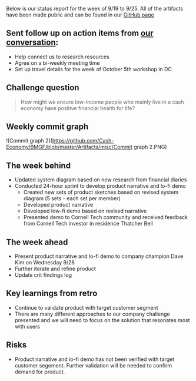 Below is our status report for the week of 9/19 to 9/25. All of the artifacts have been made public and can be found in our [GitHub page](https://github.com/Cash-Economy/BMGF)

## Sent follow up on action items from [our conversation](https://github.com/Cash-Economy/BMGF/blob/master/research/External%20meeting%20log.md):

* Help connect us to research resources
*	Agree on a bi-weekly meeting time
*	Set up travel details for the week of October 5th workshop in DC

## Challenge question

> How might we ensure low-income people who mainly live in a cash economy have positive financial health for life?

## Weekly commit graph

![Commit graph 2](https://github.com/Cash-Economy/BMGF/blob/master/Artifacts/misc/Commit graph 2.PNG)


## The week behind

* Updated system diagram based on new research from financial diaries
* Conducted 24-hour sprint to develop product narrative and lo-fi demo
  * Created new sets of product sketches based on revised system diagram (5 sets - each set per member)
  * Developed product narrative
  * Developed low-fi demo based on revised narrative
  * Presented demo to Cornell Tech community and received feedback from Cornell Tech investor in residence Thatcher Bell

## The week ahead

* Present product narrative and lo-fi demo to company champion Dave Kim on Wednesday 9/28
* Further iterate and refine product
* Update crit findings log

## Key learnings from retro

* Continue to validate product with target customer segment
* There are many different approaches to our company challenge presented and we will need to focus on the solution that resonates most with users

## Risks

* Product narrative and lo-fi demo has not been verified with target customer segement. Further validation will be needed to confirm demand for product.

